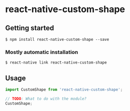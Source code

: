 # react-native-custom-shape

## Getting started

`$ npm install react-native-custom-shape --save`

### Mostly automatic installation

`$ react-native link react-native-custom-shape`

## Usage
```javascript
import CustomShape from 'react-native-custom-shape';

// TODO: What to do with the module?
CustomShape;
```
